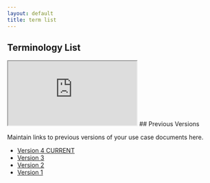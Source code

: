 ```yaml
---
layout: default
title: term list
---
```


## Terminology List

<iframe src="https://docs.google.com/spreadsheets/d/e/2PACX-1vS_2-XugZDZh80E2bap-ohqSW2xk7MXSZ2zVlUvuEpe8c9AIKWyD0f90iau8f-dbw/pubhtml?gid=1348884625&amp;single=true&amp;widget=true&amp;headers=false"></iframe>
## Previous Versions

<p class="message-highlight">Maintain links to previous versions of your use case documents here.</p>

- [Version 4 CURRENT](https://docs.google.com/spreadsheets/d/e/2PACX-1vS_2-XugZDZh80E2bap-ohqSW2xk7MXSZ2zVlUvuEpe8c9AIKWyD0f90iau8f-dbw/pubhtml?gid=1348884625&amp;single=true&amp;widget=true&amp;headers=false)
- [Version 3](https://docs.google.com/spreadsheets/d/e/2PACX-1vS_2-XugZDZh80E2bap-ohqSW2xk7MXSZ2zVlUvuEpe8c9AIKWyD0f90iau8f-dbw/pubhtml?gid=1435902067&amp;single=true&amp;widget=true&amp;headers=false)
- [Version 2](https://docs.google.com/spreadsheets/d/e/2PACX-1vS_2-XugZDZh80E2bap-ohqSW2xk7MXSZ2zVlUvuEpe8c9AIKWyD0f90iau8f-dbw/pubhtml?gid=1930626702&amp;single=true&amp;widget=true&amp;headers=false)
- [Version 1](https://docs.google.com/spreadsheets/d/e/2PACX-1vS_2-XugZDZh80E2bap-ohqSW2xk7MXSZ2zVlUvuEpe8c9AIKWyD0f90iau8f-dbw/pubhtml?gid=1835786455&single=true)


